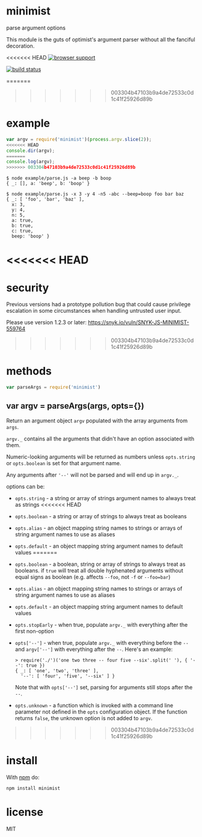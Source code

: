 # minimist

parse argument options

This module is the guts of optimist's argument parser without all the
fanciful decoration.

<<<<<<< HEAD
[![browser support](https://ci.testling.com/substack/minimist.png)](http://ci.testling.com/substack/minimist)

[![build status](https://secure.travis-ci.org/substack/minimist.png)](http://travis-ci.org/substack/minimist)

=======
>>>>>>> 003304b47103b9a4de72533c0d1c41f25926d89b
# example

``` js
var argv = require('minimist')(process.argv.slice(2));
<<<<<<< HEAD
console.dir(argv);
=======
console.log(argv);
>>>>>>> 003304b47103b9a4de72533c0d1c41f25926d89b
```

```
$ node example/parse.js -a beep -b boop
{ _: [], a: 'beep', b: 'boop' }
```

```
$ node example/parse.js -x 3 -y 4 -n5 -abc --beep=boop foo bar baz
{ _: [ 'foo', 'bar', 'baz' ],
  x: 3,
  y: 4,
  n: 5,
  a: true,
  b: true,
  c: true,
  beep: 'boop' }
```

<<<<<<< HEAD
=======
# security

Previous versions had a prototype pollution bug that could cause privilege
escalation in some circumstances when handling untrusted user input.

Please use version 1.2.3 or later: https://snyk.io/vuln/SNYK-JS-MINIMIST-559764

>>>>>>> 003304b47103b9a4de72533c0d1c41f25926d89b
# methods

``` js
var parseArgs = require('minimist')
```

## var argv = parseArgs(args, opts={})

Return an argument object `argv` populated with the array arguments from `args`.

`argv._` contains all the arguments that didn't have an option associated with
them.

Numeric-looking arguments will be returned as numbers unless `opts.string` or
`opts.boolean` is set for that argument name.

Any arguments after `'--'` will not be parsed and will end up in `argv._`.

options can be:

* `opts.string` - a string or array of strings argument names to always treat as
strings
<<<<<<< HEAD
* `opts.boolean` - a string or array of strings to always treat as booleans
* `opts.alias` - an object mapping string names to strings or arrays of string
argument names to use as aliases
* `opts.default` - an object mapping string argument names to default values
=======
* `opts.boolean` - a boolean, string or array of strings to always treat as
booleans. if `true` will treat all double hyphenated arguments without equal signs
as boolean (e.g. affects `--foo`, not `-f` or `--foo=bar`)
* `opts.alias` - an object mapping string names to strings or arrays of string
argument names to use as aliases
* `opts.default` - an object mapping string argument names to default values
* `opts.stopEarly` - when true, populate `argv._` with everything after the
first non-option
* `opts['--']` - when true, populate `argv._` with everything before the `--`
and `argv['--']` with everything after the `--`. Here's an example:

  ```
  > require('./')('one two three -- four five --six'.split(' '), { '--': true })
  { _: [ 'one', 'two', 'three' ],
    '--': [ 'four', 'five', '--six' ] }
  ```

  Note that with `opts['--']` set, parsing for arguments still stops after the
  `--`.

* `opts.unknown` - a function which is invoked with a command line parameter not
defined in the `opts` configuration object. If the function returns `false`, the
unknown option is not added to `argv`.
>>>>>>> 003304b47103b9a4de72533c0d1c41f25926d89b

# install

With [npm](https://npmjs.org) do:

```
npm install minimist
```

# license

MIT
